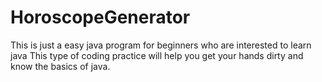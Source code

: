 # HoroscopeGenerator
This is just a easy java program for beginners who are interested to learn java 
This type of coding practice will help you get your hands dirty and know the basics of java. 
